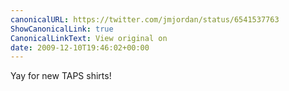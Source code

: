```yaml
---
canonicalURL: https://twitter.com/jmjordan/status/6541537763
ShowCanonicalLink: true
CanonicalLinkText: View original on
date: 2009-12-10T19:46:02+00:00
---
```

Yay for new TAPS shirts!